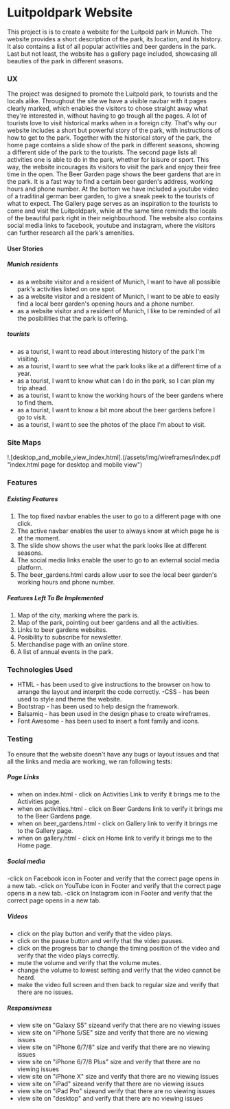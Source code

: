 # Luitpoldpark Website

This project is is to create a website for the Luitpold park in Munich. The website provides a short description of the park, its location, and its history. 
It also contains a list of all popular activities and beer gardens in the park. Last but not least, the website has a gallery page included, showcasing all beauties of the park in different seasons. 


### UX

The project was designed to promote the Luitpold park, to tourists and the locals alike. Throughout the site we have a visible navbar with it pages clearly marked, which enables the visitors to chose straight away what they're interested in, without having to go trough all the pages.
A lot of tourists love to visit historical marks when in a foreign city. That's why our website includes a short but powerful story of the park, with instructions of how to get to the park. 
Together with the historical story of the park, the home page contains a slide show of the park in different seasons, showing a different side of the park to the tourists.
The second page lists all activities one is able to do in the park, whether for laisure or sport. This way, the website incourages its visitors to visit the park and enjoy their free time in the open.
The Beer Garden page shows the beer gardens that are in the park. It is a fast way to find a certain beer garden's address, working hours and phone number. At the bottom we have included a youtube video of a traditinal german beer garden, to give a sneak peek to the tourists of what to expect.
The Gallery page serves as an inspiration to the tourists to come and visit the Luitpoldpark, while at the same time reminds the locals of the beautiful park right in their neighbourhood.
The website also contains social media links to facebook, youtube and instagram, where the visitors can further research all the park's amenities. 


#### User Stories

##### Munich residents

- as a website visitor and a resident of Munich, I want to have all possible park's activities listed on one spot.
- as a website visitor and a resident of Munich, I want to be able to easily find a local beer garden's opening hours and a phone number.
- as a website visitor and a resident of Munich, I like to be reminded of all the posibilities that the park is offering.


##### tourists

- as a tourist, I want to read about interesting history of the park I'm visiting.
- as a tourist, I want to see what the park looks like at a different time of a year.
- as a tourist, I want to know what can I do in the park, so I can plan my trip ahead. 
- as a tourist, I want to know the working hours of the beer gardens where to find them.
- as a tourist, I want to know a bit more about the beer gardens before I go to visit.
- as a tourist, I want to see the photos of the place I'm about to visit.


### Site Maps

!.[desktop_and_mobile_view_index.html].(/assets/img/wireframes/index.pdf "index.html page for desktop and mobile view")


### Features

##### Existing Features

1. The top fixed navbar enables the user to go to a different page with one click.
2. The active navbar enables the user to always know at which page he is at the moment. 
3. The slide show shows the user what the park looks like at different seasons.
4. The social media links enable the user to go to an external social media platform.
5. The beer_gardens.html cards allow user to see the local beer garden's working hours and phone number. 


##### Features Left To Be Implemented

1. Map of the city, marking where the park is.
2. Map of the park, pointing out beer gardens and all the activities.
3. Links to beer gardens websites.
4. Posibility to subscribe for newsletter.
5. Merchandise page with an online store.
6. A list of annual events in the park.

### Technologies Used 

- HTML - has been used to give instructions to the browser on how to arrange the layout and interprit the code correctly.
-CSS - has been used to style and theme the website.
- Bootstrap - has been used to help design the framework.
- Balsamiq - has been used in the design phase to create wireframes.
- Font Awesome - has been used to insert a font family and icons.


### Testing

To ensure that the website doesn't have any bugs or layout issues and that all the links and media are working, we ran following tests:

##### Page Links

- when on index.html - click on Activities Link to verify it brings me to the Activities page.
- when on activities.html - click on Beer Gardens link to verify it brings me to the Beer Gardens page.
- when on beer_gardens.html - click on Gallery link to verify it brings me to the Gallery page. 
- when on gallery.html - click on Home link to verify it brings me to the Home page. 

##### Social media

-click on Facebook icon in Footer and verify that the correct page opens in a new tab.
-click on YouTube icon in Footer and verify that the correct page opens in a new tab.
-click on Instagram icon in Footer and verify that the correct page opens in a new tab.


##### Videos

- click on the play button and verify that the video plays.
- click on the pause button and verify that the video pauses.
- click on the progress bar to change the timing position of the video and verify that the video plays correctly.
- mute the volume and verify that the volume mutes.
- change the volume to lowest setting and verify that the video cannot be heard.
- make the video full screen and then back to regular size and verify that there are no issues.


##### Responsivness

- view site on "Galaxy S5" sizeand verify that there are no viewing issues
- view site on "iPhone 5/SE" size and verify that there are no viewing issues
- view site on "iPhone 6/7/8" size and verify that there are no viewing issues
- view site on "iPhone 6/7/8 Plus" size and verify that there are no viewing issues
- view site on "iPhone X" size and verify that there are no viewing issues
- view site on "iPad" sizeand verify that there are no viewing issues
- view site on "iPad Pro" sizeand verify that there are no viewing issues
- view site on "desktop" and verify that there are no viewing issues






